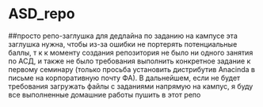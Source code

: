 # ASD_repo

##просто репо-заглушка для дедлайна по заданию на кампусе
эта заглушка нужна, чтобы из-за ошибки не портерять потенциальные баллы, т к к моменту создания репозитория не было ни одного занятия по АСД, и также не было требования выполнить конкретное задание к первому семинару (только просьба установить дистрибутив Anacinda в письме на корпоративную почту ФА). В дальнейшем, если не будет требования загружать файлы с заданиями напрямую на кампус, я буду все выполненные домашние работы пушить в этот репо 
